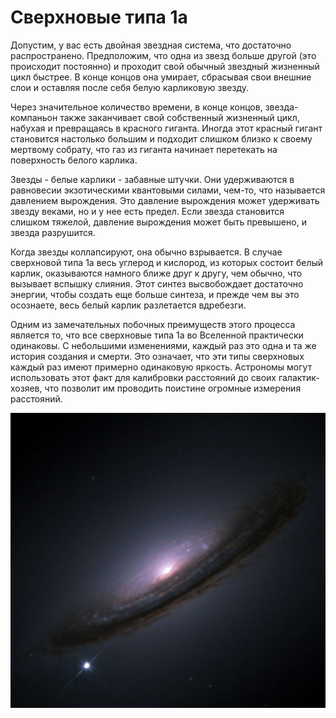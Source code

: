 # Сверхновые типа 1а

Допустим, у вас есть двойная звездная система, что достаточно распространено. Предположим, что одна из звезд больше другой (это происходит постоянно) и проходит свой обычный звездный жизненный цикл быстрее. В конце концов она умирает, сбрасывая свои внешние слои и оставляя после себя белую карликовую звезду.

Через значительное количество времени, в конце концов, звезда-компаньон также заканчивает свой собственный жизненный цикл, набухая и превращаясь в красного гиганта. Иногда этот красный гигант становится настолько большим и подходит слишком близко к своему мертвому собрату, что газ из гиганта начинает перетекать на поверхность белого карлика.

Звезды - белые карлики - забавные штучки. Они удерживаются в равновесии экзотическими квантовыми силами, чем-то, что называется давлением вырождения. Это давление вырождения может удерживать звезду веками, но и у нее есть предел. Если звезда становится слишком тяжелой, давление вырождения может быть превышено, и звезда разрушится.

Когда звезды коллапсируют, она обычно взрывается. В случае сверхновой типа 1a весь углерод и кислород, из которых состоит белый карлик, оказываются намного ближе друг к другу, чем обычно, что вызывает вспышку слияния. Этот синтез высвобождает достаточно энергии, чтобы создать еще больше синтеза, и прежде чем вы это осознаете, весь белый карлик разлетается вдребезги.

Одним из замечательных побочных преимуществ этого процесса является то, что все сверхновые типа 1a во Вселенной практически одинаковы. С небольшими изменениями, каждый раз это одна и та же история создания и смерти. Это означает, что эти типы сверхновых каждый раз имеют примерно одинаковую яркость. Астрономы могут использовать этот факт для калибровки расстояний до своих галактик-хозяев, что позволит им проводить поистине огромные измерения расстояний.

![img](./20200415133306.jpg)
